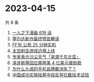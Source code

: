 # 2023-04-15

共 8 条

<!-- BEGIN -->
<!-- 最后更新时间 Sat Apr 15 2023 05:06:14 GMT+0800 (China Standard Time) -->

1. [一人之下漫画 619 话](https://www.zhihu.com/search?q=%E4%B8%80%E4%BA%BA%E4%B9%8B%E4%B8%8B%E6%BC%AB%E7%94%BB%20619%20%E8%AF%9D)
1. [塞尔达新作最终预告解读](https://www.zhihu.com/search?q=%E5%A1%9E%E5%B0%94%E8%BE%BE%E6%96%B0%E4%BD%9C%E6%9C%80%E7%BB%88%E9%A2%84%E5%91%8A%E8%A7%A3%E8%AF%BB)
1. [FF16 公布 25 分钟实机](https://www.zhihu.com/search?q=FF16%20%E5%85%AC%E5%B8%83%2025%20%E5%88%86%E9%92%9F%E5%AE%9E%E6%9C%BA)
1. [太空射击游戏边境上线](https://www.zhihu.com/search?q=%E5%A4%AA%E7%A9%BA%E5%B0%84%E5%87%BB%E6%B8%B8%E6%88%8F%E8%BE%B9%E5%A2%83%E4%B8%8A%E7%BA%BF)
1. [专家表示沙尘天气「来源于东北亚」](https://www.zhihu.com/search?q=%E4%B8%93%E5%AE%B6%E8%A1%A8%E7%A4%BA%E6%B2%99%E5%B0%98%E5%A4%A9%E6%B0%94%E3%80%8C%E6%9D%A5%E6%BA%90%E4%BA%8E%E4%B8%9C%E5%8C%97%E4%BA%9A%E3%80%8D)
1. [泽连斯基回应挪用美 4 亿美元援助款](https://www.zhihu.com/search?q=%E6%B3%BD%E8%BF%9E%E6%96%AF%E5%9F%BA%E5%9B%9E%E5%BA%94%E6%8C%AA%E7%94%A8%E7%BE%8E%204%20%E4%BA%BF%E7%BE%8E%E5%85%83%E6%8F%B4%E5%8A%A9%E6%AC%BE)
1. [为什么九成的手机品牌都消失了？](https://www.zhihu.com/search?q=%E4%B8%BA%E4%BB%80%E4%B9%88%E4%B9%9D%E6%88%90%E7%9A%84%E6%89%8B%E6%9C%BA%E5%93%81%E7%89%8C%E9%83%BD%E6%B6%88%E5%A4%B1%E4%BA%86%EF%BC%9F)
1. [中国成功实施陆基中段反导拦截技术试验](https://www.zhihu.com/search?q=%09%E4%B8%AD%E5%9B%BD%E6%88%90%E5%8A%9F%E5%AE%9E%E6%96%BD%E9%99%86%E5%9F%BA%E4%B8%AD%E6%AE%B5%E5%8F%8D%E5%AF%BC%E6%8B%A6%E6%88%AA%E6%8A%80%E6%9C%AF%E8%AF%95%E9%AA%8C)

<!-- END -->
